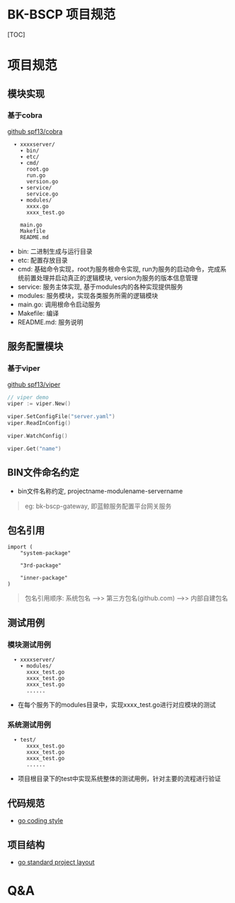 BK-BSCP 项目规范
==========================

[TOC]

# 项目规范

## 模块实现

### 基于cobra

[github spf13/cobra](https://github.com/spf13/cobra)

```
  ▾ xxxxserver/
    ▾ bin/
    ▾ etc/
    ▾ cmd/
      root.go
      run.go
      version.go
    ▾ service/
      service.go
    ▾ modules/
      xxxx.go
      xxxx_test.go

    main.go
    Makefile
    README.md
```

* bin: 二进制生成与运行目录
* etc: 配置存放目录
* cmd: 基础命令实现，root为服务根命令实现, run为服务的启动命令，完成系统前置处理并启动真正的逻辑模块, version为服务的版本信息管理
* service: 服务主体实现, 基于modules内的各种实现提供服务
* modules: 服务模块，实现各类服务所需的逻辑模块
* main.go: 调用根命令启动服务
* Makefile: 编译
* README.md: 服务说明

## 服务配置模块

### 基于viper

[github spf13/viper](https://github.com/spf13/viper)


``` go
// viper demo
viper := viper.New()

viper.SetConfigFile("server.yaml")
viper.ReadInConfig()

viper.WatchConfig()

viper.Get("name")
```

## BIN文件命名约定

* bin文件名称约定, projectname-modulename-servername

> eg: bk-bscp-gateway, 即蓝鲸服务配置平台网关服务

## 包名引用

```
import (
    "system-package"

    "3rd-package"

    "inner-package"
)
```

> 包名引用顺序: 系统包名 -->> 第三方包名(github.com) -->> 内部自建包名

## 测试用例

### 模块测试用例

```
  ▾ xxxxserver/
    ▾ modules/
      xxxx_test.go
      xxxx_test.go
      xxxx_test.go
      ......
```

* 在每个服务下的modules目录中，实现xxxx_test.go进行对应模块的测试

### 系统测试用例

```
  ▾ test/
      xxxx_test.go
      xxxx_test.go
      xxxx_test.go
      ......
```

* 项目根目录下的test中实现系统整体的测试用例，针对主要的流程进行验证

## 代码规范

* [go coding style](https://github.com/golang/go/wiki/CodeReviewComments)

## 项目结构

* [go standard project layout](https://github.com/golang-standards/project-layout)

# Q&A
